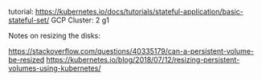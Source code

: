 tutorial: https://kubernetes.io/docs/tutorials/stateful-application/basic-stateful-set/
GCP Cluster: 2 g1

Notes on resizing the disks:

https://stackoverflow.com/questions/40335179/can-a-persistent-volume-be-resized
https://kubernetes.io/blog/2018/07/12/resizing-persistent-volumes-using-kubernetes/